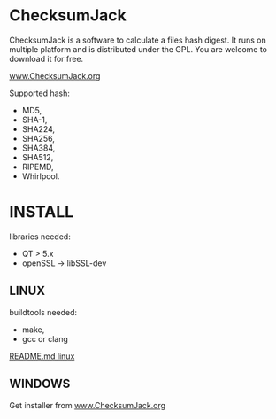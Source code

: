 
ChecksumJack
============

ChecksumJack is a software to calculate a files hash digest. It runs on multiple platform and is distributed under the GPL. You are welcome to download it for free.

www.ChecksumJack.org

Supported hash: 

* MD5, 
* SHA-1, 
* SHA224, 
* SHA256, 
* SHA384, 
* SHA512, 
* RIPEMD,
* Whirlpool.

# INSTALL

libraries needed:
* QT > 5.x
* openSSL -> libSSL-dev

## LINUX 

buildtools needed: 
* make, 
* gcc or clang

[README.md linux](https://github.com/d4ndo/checksumjack/blob/master/linux/README.md)

## WINDOWS

Get installer from www.ChecksumJack.org

